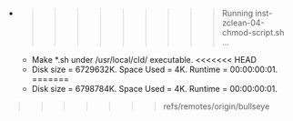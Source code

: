 * >>>>>>>>> Running inst-zclean-04-chmod-script.sh ...
  * Make *.sh under /usr/local/cld/ executable.
<<<<<<< HEAD
  * Disk size = 6729632K. Space Used = 4K. Runtime = 00:00:00:01.
=======
  * Disk size = 6798784K. Space Used = 4K. Runtime = 00:00:00:01.
>>>>>>> refs/remotes/origin/bullseye
